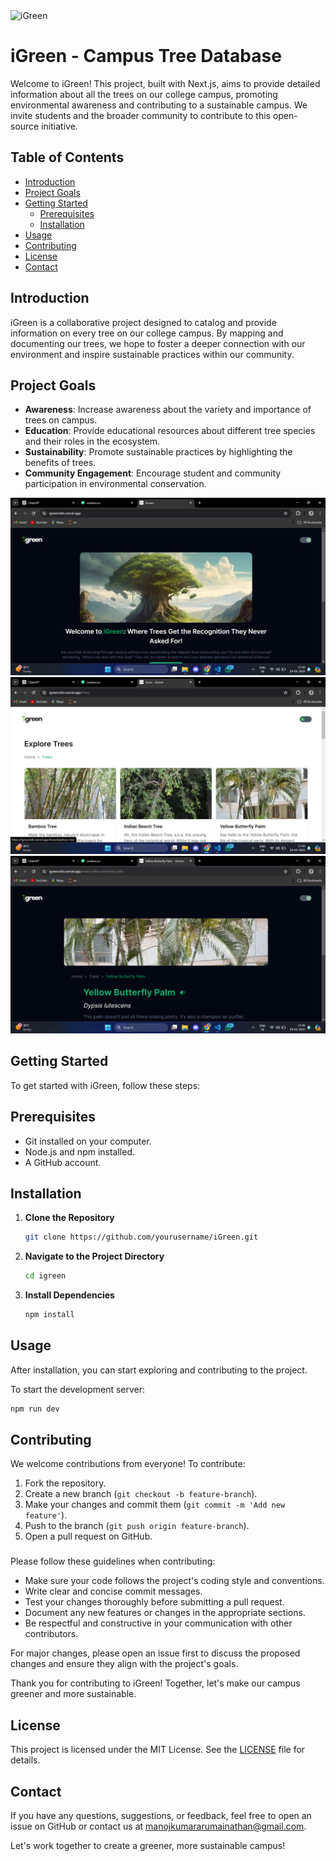 <img src="https://socialify.git.ci/ManojKumar2920/iGreen/image?description=1&descriptionEditable=It%20provides%20information%20about%20all%20the%20trees%20on%20%20campus%2C%20promoting%20environmental%20awareness%20and%20contributing%20to%20a%20sustainable%20campus.&forks=1&issues=1&name=1&owner=1&stargazers=1&theme=Light" alt="iGreen"/>

# iGreen - Campus Tree Database

Welcome to iGreen! This project, built with Next.js, aims to provide detailed information about all the trees on our college campus, promoting environmental awareness and contributing to a sustainable campus. We invite students and the broader community to contribute to this open-source initiative.

## Table of Contents

- [Introduction](#introduction)
- [Project Goals](#project-goals)
- [Getting Started](#getting-started)
  - [Prerequisites](#prerequisites)
  - [Installation](#installation)
- [Usage](#usage)
- [Contributing](#contributing)
- [License](#license)
- [Contact](#contact)

## Introduction

iGreen is a collaborative project designed to catalog and provide information on every tree on our college campus. By mapping and documenting our trees, we hope to foster a deeper connection with our environment and inspire sustainable practices within our community.

## Project Goals

- **Awareness**: Increase awareness about the variety and importance of trees on campus.
- **Education**: Provide educational resources about different tree species and their roles in the ecosystem.
- **Sustainability**: Promote sustainable practices by highlighting the benefits of trees.
- **Community Engagement**: Encourage student and community participation in environmental conservation.

![Screenshot](assets/screen1.png)
![Screenshot](assets/screen2.png)
![Screenshot](assets/screen3.png)

## Getting Started

To get started with iGreen, follow these steps:

## Prerequisites

- Git installed on your computer.
- Node.js and npm installed.
- A GitHub account.

## Installation

1. **Clone the Repository**
   ```bash
   git clone https://github.com/yourusername/iGreen.git
   ```

2. **Navigate to the Project Directory**

   ```bash
   cd igreen
   ```
3. **Install Dependencies**

   ```bash
   npm install
   ```

## Usage

After installation, you can start exploring and contributing to the project.

To start the development server:

```bash
npm run dev
```

## Contributing


We welcome contributions from everyone! To contribute:

1. Fork the repository.
2. Create a new branch (`git checkout -b feature-branch`).
3. Make your changes and commit them (`git commit -m 'Add new feature'`).
4. Push to the branch (`git push origin feature-branch`).
5. Open a pull request on GitHub.

###

Please follow these guidelines when contributing:

- Make sure your code follows the project's coding style and conventions.
- Write clear and concise commit messages.
- Test your changes thoroughly before submitting a pull request.
- Document any new features or changes in the appropriate sections.
- Be respectful and constructive in your communication with other contributors.

For major changes, please open an issue first to discuss the proposed changes and ensure they align with the project's goals.

Thank you for contributing to iGreen! Together, let's make our campus greener and more sustainable.

## License

This project is licensed under the MIT License. See the [LICENSE](LICENSE) file for details.

## Contact

If you have any questions, suggestions, or feedback, feel free to open an issue on GitHub or contact us at manojkumararumainathan@gmail.com.

Let's work together to create a greener, more sustainable campus!

